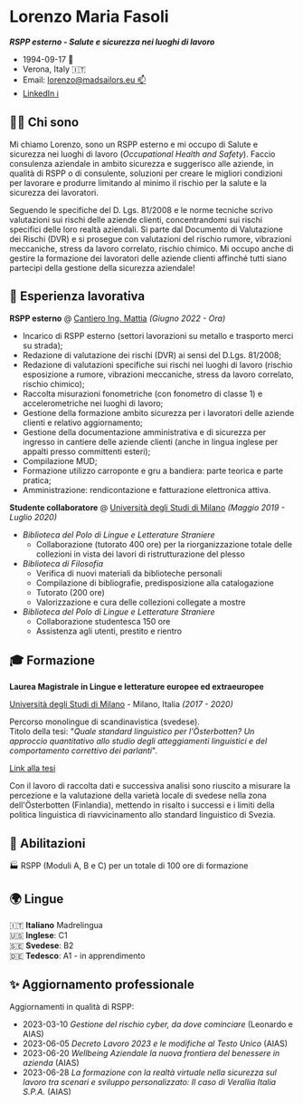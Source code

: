 # Lorenzo Maria Fasoli

***RSPP esterno - Salute e sicurezza nei luoghi di lavoro***

- 1994-09-17 🎂 <br>
- Verona, Italy 🇮🇹 <br>
- Email: [lorenzo@madsailors.eu 📫](mailto:lorenzo@madsailors.eu) <br>
- [LinkedIn ℹ️](https://www.linkedin.com/in/lorenzofasoli/) <br>

## 🧑‍💼 Chi sono

Mi chiamo Lorenzo, sono un RSPP esterno e mi occupo di Salute e sicurezza nei luoghi di lavoro (_Occupational Health and Safety_).
Faccio consulenza aziendale in ambito sicurezza e suggerisco alle aziende, in qualità di RSPP o di consulente, soluzioni per creare le migliori condizioni per lavorare e produrre limitando al minimo il rischio per la salute e la sicurezza dei lavoratori.

Seguendo le specifiche del D. Lgs. 81/2008 e le norme tecniche scrivo valutazioni sui rischi delle aziende clienti, concentrandomi sui rischi specifici delle loro realtà aziendali.
Si parte dal Documento di Valutazione dei Rischi (DVR) e si prosegue con valutazioni del rischio rumore, vibrazioni meccaniche, stress da lavoro correlato, rischio chimico.
Mi occupo anche di gestire la formazione dei lavoratori delle aziende clienti affinché tutti siano partecipi della gestione della sicurezza aziendale!

## 🔧 Esperienza lavorativa 

**RSPP esterno** @ [Cantiero Ing. Mattia]() _(Giugno 2022 - Ora)_ <br>
- Incarico di RSPP esterno (settori lavorazioni su metallo e trasporto merci su strada);
- Redazione di valutazione dei rischi (DVR) ai sensi del D.Lgs. 81/2008;
- Redazione di valutazioni specifiche sui rischi nei luoghi di lavoro (rischio esposizione a rumore, vibrazioni meccaniche, stress da lavoro correlato, rischio chimico);
- Raccolta misurazioni fonometriche (con fonometro di classe 1) e accelerometriche nei luoghi di lavoro;
- Gestione della formazione ambito sicurezza per i lavoratori delle aziende clienti e relativo aggiornamento;
- Gestione della documentazione amministrativa e di sicurezza per ingresso in cantiere delle aziende clienti (anche in lingua inglese per appalti presso committenti esteri);
- Compilazione MUD;
- Formazione utilizzo carroponte e gru a bandiera: parte teorica e parte pratica;
- Amministrazione: rendicontazione e fatturazione elettronica attiva.

**Studente collaboratore** @ [Università degli Studi di Milano](https://www.unimi.it/it) _(Maggio 2019 - Luglio 2020)_ <br>

- _Biblioteca del Polo di Lingue e Letterature Straniere_
    - Collaborazione (tutorato 400 ore) per la riorganizzazione totale delle collezioni in vista dei lavori di ristrutturazione del plesso
- _Biblioteca di Filosofia_
    - Verifica di nuovi materiali da biblioteche personali
    - Compilazione di bibliografie, predisposizione alla catalogazione
    - Tutorato (200 ore)
    - Valorizzazione e cura delle collezioni collegate a mostre
- _Biblioteca del Polo di Lingue e Letterature Straniere_
    - Collaborazione studentesca 150 ore
    - Assistenza agli utenti, prestito e rientro

## 🎓 Formazione 

**Laurea Magistrale in Lingue e letterature europee ed extraeuropee** <br>

[Università degli Studi di Milano](https://www.unimi.it/it) - Milano, Italia _(2017 - 2020)_ <br>

Percorso monolingue di scandinavistica (svedese). <br>
Titolo della tesi: "_Quale standard linguistico per l'Österbotten? Un approccio quantitativo allo studio degli atteggiamenti linguistici e del comportamento correttivo dei parlanti_".

[Link alla tesi](./files/unimi_tesi_909291_2020.pdf)

Con il lavoro di raccolta dati e successiva analisi sono riuscito a misurare la percezione e la valutazione della varietà locale di svedese nella zona dell'Österbotten (Finlandia), mettendo in risalto i successi e i limiti della politica linguistica di riavvicinamento allo standard linguistico di Svezia.

## 🪪 Abilitazioni 

🏭 RSPP (Moduli A, B e C) per un totale di 100 ore di formazione <br>

## 🌍 Lingue

🇮🇹 **Italiano** Madrelingua <br>
🇺🇸 **Inglese**: C1 <br>
🇸🇪 **Svedese**: B2 <br>
🇩🇪 **Tedesco**: A1 - in apprendimento <br>

## ✨ Aggiornamento professionale

Aggiornamenti in qualità di RSPP:

- 2023-03-10 _Gestione del rischio cyber, da dove cominciare_ (Leonardo e AIAS)
- 2023-06-05 _Decreto Lavoro 2023 e le modifiche al Testo Unico_ (AIAS)
- 2023-06-20 _Wellbeing Aziendale la nuova frontiera del benessere in azienda_ (AIAS)
- 2023-06-28 _La formazione con la realtà virtuale nella sicurezza sul lavoro tra scenari e sviluppo personalizzato: Il caso di Verallia Italia S.P.A._ (AIAS)